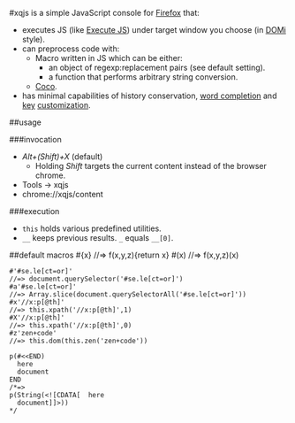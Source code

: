 #xqjs
is a simple JavaScript console for [Firefox](http://firefox.com) that:

- executes JS
  (like [Execute JS](http://code.google.com/p/executejs/))
  under target window you choose
  (in [DOMi](https://developer.mozilla.org/en/DOM_Inspector) style).
- can preprocess code with:
  - Macro written in JS which can be either:
    - an object of regexp:replacement pairs (see default setting).
    - a function that performs arbitrary string conversion.
  - [Coco](http://satyr.github.com/coco/).
- has minimal capabilities of history conservation,
  [word completion](http://www.emacswiki.org/emacs/DynamicAbbreviations)
  and [key](https://developer.mozilla.org/en/XUL/key)
  [customization](http://www.json.org).

##usage

###invocation
- _Alt+(Shift)+X_ (default)
  - Holding _Shift_ targets the current content instead of the browser chrome.
- Tools -> xqjs
- chrome://xqjs/content

###execution
- `this` holds various predefined utilities.
- `__` keeps previous results. `_` equals `__[0]`.

##default macros
    #{x} //=> f(x,y,z){return x}
    #(x) //=> f(x,y,z)(x)

    #'#se.le[ct=or]'
    //=> document.querySelector('#se.le[ct=or]')
    #a'#se.le[ct=or]'
    //=> Array.slice(document.querySelectorAll('#se.le[ct=or]'))
    #x'//x:p[@th]'
    //=> this.xpath('//x:p[@th]',1)
    #X'//x:p[@th]'
    //=> this.xpath('//x:p[@th]',0)
    #z'zen+code'
    //=> this.dom(this.zen('zen+code'))

    p(#<<END)
      here
      document
    END
    /*=>
    p(String(<![CDATA[  here
      document]]>))
    */
